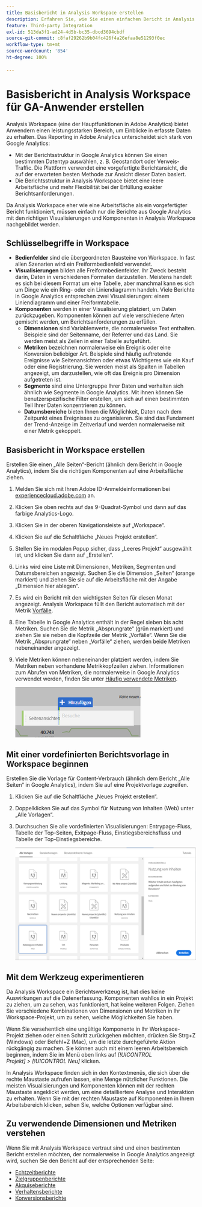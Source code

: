 ```yaml
---
title: Basisbericht in Analysis Workspace erstellen
description: Erfahren Sie, wie Sie einen einfachen Bericht in Analysis Workspace in einem Format erstellen, das auf Anwender ausgerichtet ist, die mit Drittanbieter-Tools wie Google Analytics vertraut sind.
feature: Third-party Integration
exl-id: 513da3f1-ad24-4d5b-bc35-dbcd3694cbdf
source-git-commit: c8faf29262b9b04fc426f4a26efaa8e51293f0ec
workflow-type: tm+mt
source-wordcount: '854'
ht-degree: 100%

---
```


# Basisbericht in Analysis Workspace für GA-Anwender erstellen

Analysis Workspace (eine der Hauptfunktionen in Adobe Analytics) bietet Anwendern einen leistungsstarken Bereich, um Einblicke in erfasste Daten zu erhalten. Das Reporting in Adobe Analytics unterscheidet sich stark von Google Analytics:

* Mit der Berichtsstruktur in Google Analytics können Sie einen bestimmten Datentyp auswählen, z. B. Geostandort oder Verweis-Traffic. Die Plattform verwendet eine vorgefertigte Berichtansicht, die auf der erwarteten besten Methode zur Ansicht dieser Daten basiert.
* Die Berichtsstruktur in Analysis Workspace bietet eine leere Arbeitsfläche und mehr Flexibilität bei der Erfüllung exakter Berichtsanforderungen.

Da Analysis Workspace eher wie eine Arbeitsfläche als ein vorgefertigter Bericht funktioniert, müssen einfach nur die Berichte aus Google Analytics mit den richtigen Visualisierungen und Komponenten in Analysis Workspace nachgebildet werden.

## Schlüsselbegriffe in Workspace

* **Bedienfelder** sind die übergeordneten Bausteine von Workspace. In fast allen Szenarien wird ein Freiformbedienfeld verwendet.
* **Visualisierungen** bilden alle Freiformbedienfelder. Ihr Zweck besteht darin, Daten in verschiedenen Formaten darzustellen. Meistens handelt es sich bei diesem Format um eine Tabelle, aber manchmal kann es sich um Dinge wie ein Ring- oder ein Liniendiagramm handeln. Viele Berichte in Google Analytics entsprechen zwei Visualisierungen: einem Liniendiagramm und einer Freiformtabelle.
* **Komponenten** werden in einer Visualisierung platziert, um Daten zurückzugeben. Komponenten können auf viele verschiedene Arten gemischt werden, um Berichtsanforderungen zu erfüllen.
   * **Dimensionen** sind Variablenwerte, die normalerweise Text enthalten. Beispiele sind der Seitenname, der Referrer und das Land. Sie werden meist als Zeilen in einer Tabelle aufgeführt.
   * **Metriken** bezeichnen normalerweise ein Ereignis oder eine Konversion beliebiger Art. Beispiele sind häufig auftretende Ereignisse wie Seitenansichten oder etwas Wichtigeres wie ein Kauf oder eine Registrierung. Sie werden meist als Spalten in Tabellen angezeigt, um darzustellen, wie oft das Ereignis pro Dimension aufgetreten ist.
   * **Segmente** sind eine Untergruppe Ihrer Daten und verhalten sich ähnlich wie Segmente in Google Analytics. Mit ihnen können Sie benutzerspezifische Filter erstellen, um sich auf einen bestimmten Teil Ihrer Daten konzentrieren zu können.
   * **Datumsbereiche** bieten Ihnen die Möglichkeit, Daten nach dem Zeitpunkt eines Ereignisses zu organisieren. Sie sind das Fundament der Trend-Anzeige im Zeitverlauf und werden normalerweise mit einer Metrik gekoppelt.

## Basisbericht in Workspace erstellen

Erstellen Sie einen „Alle Seiten“-Bericht (ähnlich dem Bericht in Google Analytics), indem Sie die richtigen Komponenten auf eine Arbeitsfläche ziehen.

1. Melden Sie sich mit Ihren Adobe ID-Anmeldeinformationen bei [experiencecloud.adobe.com](https://experiencecloud.adobe.com) an.
1. Klicken Sie oben rechts auf das 9-Quadrat-Symbol und dann auf das farbige Analytics-Logo.
1. Klicken Sie in der oberen Navigationsleiste auf „Workspace“.
1. Klicken Sie auf die Schaltfläche „Neues Projekt erstellen“.
1. Stellen Sie im modalen Popup sicher, dass „Leeres Projekt“ ausgewählt ist, und klicken Sie dann auf „Erstellen“.
1. Links wird eine Liste mit Dimensionen, Metriken, Segmenten und Datumsbereichen angezeigt. Suchen Sie die Dimension „Seiten“ (orange markiert) und ziehen Sie sie auf die Arbeitsfläche mit der Angabe „Dimension hier ablegen“.
1. Es wird ein Bericht mit den wichtigsten Seiten für diesen Monat angezeigt. Analysis Workspace füllt den Bericht automatisch mit der Metrik [Vorfälle](/help/components/metrics/occurrences.md).
1. Eine Tabelle in Google Analytics enthält in der Regel sieben bis acht Metriken. Suchen Sie die Metrik „Absprungrate“ (grün markiert) und ziehen Sie sie neben die Kopfzeile der Metrik „Vorfälle“. Wenn Sie die Metrik „Absprungrate“ neben „Vorfälle“ ziehen, werden beide Metriken nebeneinander angezeigt.
1. Viele Metriken können nebeneinander platziert werden, indem Sie Metriken neben vorhandene Metrikkopfzeilen ziehen. Informationen zum Abrufen von Metriken, die normalerweise in Google Analytics verwendet werden, finden Sie unter [Häufig verwendete Metriken](common-metrics.md).

   ![Neue Metrik](/help/technotes/ga-to-aa/assets/new_metric.png)

## Mit einer vordefinierten Berichtsvorlage in Workspace beginnen

Erstellen Sie die Vorlage für Content-Verbrauch (ähnlich dem Bericht „Alle Seiten“ in Google Analytics), indem Sie auf eine Projektvorlage zugreifen.

1. Klicken Sie auf die Schaltfläche „Neues Projekt erstellen“.
1. Doppelklicken Sie auf das Symbol für Nutzung von Inhalten (Web) unter „Alle Vorlagen“.
1. Durchsuchen Sie alle vordefinierten Visualisierungen: Entrypage-Fluss, Tabelle der Top-Seiten, Exitpage-Fluss, Einstiegsbereichsfluss und Tabelle der Top-Einstiegsbereiche.

   ![Vorlagenauswahl](/help/technotes/ga-to-aa/assets/content_consumption_template.png)

## Mit dem Werkzeug experimentieren

Da Analysis Workspace ein Berichtswerkzeug ist, hat dies keine Auswirkungen auf die Datenerfassung. Komponenten wahllos in ein Projekt zu ziehen, um zu sehen, was funktioniert, hat keine weiteren Folgen. Ziehen Sie verschiedene Kombinationen von Dimensionen und Metriken in Ihr Workspace-Projekt, um zu sehen, welche Möglichkeiten Sie haben.

Wenn Sie versehentlich eine ungültige Komponente in Ihr Workspace-Projekt ziehen oder einen Schritt zurückgehen möchten, drücken Sie Strg+Z (Windows) oder Befehl+Z (Mac), um die letzte durchgeführte Aktion rückgängig zu machen. Sie können auch mit einem leeren Arbeitsbereich beginnen, indem Sie im Menü oben links auf *[!UICONTROL Projekt] > [!UICONTROL Neu]* klicken.

In Analysis Workspace finden sich in den Kontextmenüs, die sich über die rechte Maustaste aufrufen lassen, eine Menge nützlicher Funktionen. Die meisten Visualisierungen und Komponenten können mit der rechten Maustaste angeklickt werden, um eine detailliertere Analyse und Interaktion zu erhalten. Wenn Sie mit der rechten Maustaste auf Komponenten in Ihrem Arbeitsbereich klicken, sehen Sie, welche Optionen verfügbar sind.

## Zu verwendende Dimensionen und Metriken verstehen

Wenn Sie mit Analysis Workspace vertraut sind und einen bestimmten Bericht erstellen möchten, der normalerweise in Google Analytics angezeigt wird, suchen Sie den Bericht auf der entsprechenden Seite:

* [Echtzeitberichte](realtime-reports.md)
* [Zielgruppenberichte](audience-reports.md)
* [Akquiseberichte](acquisition-reports.md)
* [Verhaltensberichte](behavior-reports.md)
* [Konversionsberichte](conversions-reports.md)

